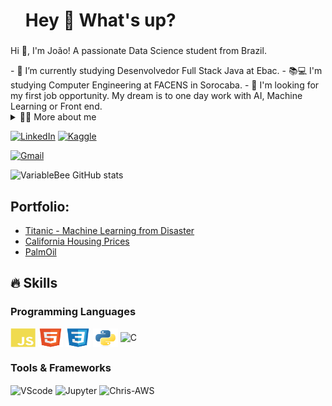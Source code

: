 <!--título-->
<div id="user-content-toc">
  <ul align="center">
<summary><h1 align="left">Hey 👋 What's up?</h1></summary>
</div>

###
<!-- Presentation -->
<p align="left"> 
  Hi 👋, I'm João! A passionate Data Science student from Brazil.</p>
- 🌱 I’m currently studying Desenvolvedor Full Stack Java at Ebac.
- 📚💻  I'm studying Computer Engineering at FACENS in Sorocaba.
- 🔭 I'm looking for my first job opportunity. My dream is to one day work with AI, Machine Learning or Front end.

<!-- Dropdown -->
<details>
  <summary>👨‍💻 More about me</summary>

  - 💬 I am 21 years old, currently living in Brazil.I have a good level of English and have experience with Python, Data Analysis, Data visualization, and Machine Learning.

  - ⚡ I enjoy reading—whether it's a good book or comics—as well as watching movies and playing games! I believe that our personal interests contribute to a more refined perception of things and enhance problem-solving skills.
</details>

<!-- Links -->
[![LinkedIn](https://img.shields.io/badge/LinkedIn-0077B5?style=for-the-badge&logo=linkedin&logoColor=white)](https://www.linkedin.com/in/jo%C3%A3o-gabriel-lopes-aguiar-773827244/)
[![Kaggle](https://img.shields.io/badge/Kaggle-20BEFF?style=for-the-badge&logo=Kaggle&logoColor=white)](https://www.kaggle.com/joogabriellopes)

<!-- Contato -->

[![Gmail](https://img.shields.io/badge/Gmail-D14836?style=for-the-badge&logo=gmail&logoColor=white)](mailto:joaogabriellops2353@gmail.com)

<!-- GithubStats -->
![VariableBee GitHub stats](https://github-readme-stats.vercel.app/api?username=JoaoLops3&show_icons=true&theme=gotham)


<!-- Portfolio -->
## Portfolio:
- [Titanic - Machine Learning from Disaster](https://github.com/JoaoLops3/JoaoLops32.github.io)
- [California Housing Prices](https://github.com/JoaoLops3/JoaoLops33.github.io)
- [PalmOil](https://github.com/JoaoLops3/JoaoLops34.github.io)

## 🔥 Skills
<!-- Skills: Programming Languages -->
  <div style="flex-basis: 48%;">
    <h3>Programming Languages</h3>
    <img align="center" alt="Js" height="30" width="40" src="https://raw.githubusercontent.com/devicons/devicon/master/icons/javascript/javascript-plain.svg">
    <img align="center" alt="HTML" height="30" width="40" src="https://raw.githubusercontent.com/devicons/devicon/master/icons/html5/html5-original.svg">
    <img align="center" alt="CSS" height="30" width="40" src="https://raw.githubusercontent.com/devicons/devicon/master/icons/css3/css3-original.svg">
    <img align="center" alt="Python" height="30" width="40" src="https://raw.githubusercontent.com/devicons/devicon/master/icons/python/python-original.svg">
    <img align="center" alt="C" height="30" width="40" src="https://cdn.jsdelivr.net/gh/devicons/devicon/icons/c/c-original.svg">
  </div>
  
  <!-- Skills: Tools & Frameworks -->
  <div style="flex-basis: 48%;">
    <h3>Tools & Frameworks</h3>
    <img align="center" alt="VScode" height="30" width="40" src="https://cdn.jsdelivr.net/gh/devicons/devicon/icons/vscode/vscode-original.svg">
    <img align="center" alt="Jupyter" height="30" width="40" src="https://cdn.jsdelivr.net/gh/devicons/devicon/icons/jupyter/jupyter-original.svg">
    <img align="center" alt="Chris-AWS" height="30" width="40" src="https://cdn.jsdelivr.net/gh/devicons/devicon/icons/git/git-original.svg">

  </div>





